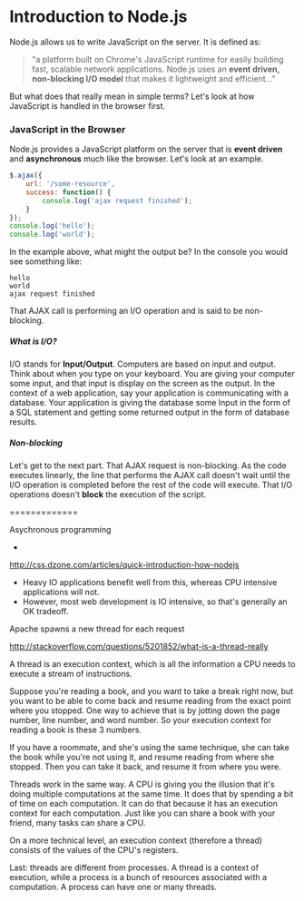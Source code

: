 Introduction to Node.js
=======================

Node.js allows us to write JavaScript on the server. It is defined as:

> "a platform built on Chrome's JavaScript runtime for easily building fast, scalable network applications. Node.js uses an __event driven, non-blocking I/O model__ that makes it lightweight and efficient..."

But what does that really mean in simple terms? Let's look at how JavaScript is handled in the browser first.

### JavaScript in the Browser

Node.js provides a JavaScript platform on the server that is __event driven__ and __asynchronous__ much like the browser. Let's look at an example.

```js
$.ajax({ 
	url: '/some-resource', 
	success: function() {
		console.log('ajax request finished');
	} 
});
console.log('hello');
console.log('world');
```

In the example above, what might the output be? In the console you would see something like:

```
hello
world
ajax request finished
```

That AJAX call is performing an I/O operation and is said to be non-blocking.

##### What is I/O?

I/O stands for __Input/Output__. Computers are based on input and output. Think about when you type on your keyboard. You are giving your computer some input, and that input is display on the screen as the output. In the context of a web application, say your application is communicating with a database. Your application is giving the database some Input in the form of a SQL statement and getting some returned output in the form of database results.

##### Non-blocking

Let's get to the next part. That AJAX request is non-blocking. As the code executes linearly, the line that performs the AJAX call doesn't wait until the I/O operation is completed before the rest of the code will execute. That I/O operations doesn't __block__ the execution of the script.

=============

Asychronous programming

* 

http://css.dzone.com/articles/quick-introduction-how-nodejs

* Heavy IO applications benefit well from this, whereas CPU intensive applications will not.
* However, most web development is IO intensive, so that's generally an OK tradeoff.

Apache spawns a new thread for each request

http://stackoverflow.com/questions/5201852/what-is-a-thread-really

A thread is an execution context, which is all the information a CPU needs to execute a stream of instructions.

Suppose you're reading a book, and you want to take a break right now, but you want to be able to come back and resume reading from the exact point where you stopped. One way to achieve that is by jotting down the page number, line number, and word number. So your execution context for reading a book is these 3 numbers.

If you have a roommate, and she's using the same technique, she can take the book while you're not using it, and resume reading from where she stopped. Then you can take it back, and resume it from where you were.

Threads work in the same way. A CPU is giving you the illusion that it's doing multiple computations at the same time. It does that by spending a bit of time on each computation. It can do that because it has an execution context for each computation. Just like you can share a book with your friend, many tasks can share a CPU.

On a more technical level, an execution context (therefore a thread) consists of the values of the CPU's registers.

Last: threads are different from processes. A thread is a context of execution, while a process is a bunch of resources associated with a computation. A process can have one or many threads.